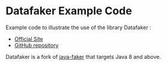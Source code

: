 # Datafaker Example Code

Example code to illustrate the use of the library Datafaker :

* [Official Site](https://www.datafaker.net/)
* [GitHub repository](https://github.com/datafaker-net/datafaker/)

Datafaker is a fork of [java-faker](https://github.com/DiUS/java-faker) that targets Java 8 and above.
